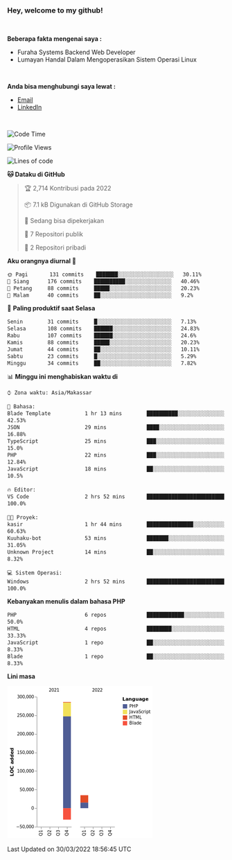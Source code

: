 <h3>Hey, welcome to my github!</h3>

<br>

<p><strong>Beberapa fakta mengenai saya :</strong></p>

<ul>
  <li>Furaha Systems Backend Web Developer</li>
  <li>Lumayan Handal Dalam Mengoperasikan Sistem Operasi Linux</li>
</ul>

<br>

<p><strong>Anda bisa menghubungi saya lewat :</strong></p>

<ul>
  <li><a href="mailto:renaldiapriyanto419@gmail.com">Email</a></li>
  <li><a href="https://www.linkedin.com/in/renaldi-kadang-314314206/">LinkedIn</a></li>
</ul>

<br>

<!--START_SECTION:waka-->
![Code Time](http://img.shields.io/badge/Code%20Time-47%20hrs%2018%20mins-blue)

![Profile Views](http://img.shields.io/badge/Profil%20dilihat-1-blue)

![Lines of code](https://img.shields.io/badge/Sejak%20Hello%20World%20aku%20telah%20menulis-290%20Thousand%20baris%20kode-blue)

**🐱 Dataku di GitHub** 

> 🏆 2,714 Kontribusi pada 2022
 > 
> 📦 7.1 kB Digunakan di GitHub Storage 
 > 
> 💼 Sedang bisa dipekerjakan
 > 
> 📜 7 Repositori publik 
 > 
> 🔑 2 Repositori pribadi  
 > 
**Aku orangnya diurnal 🐤** 

```text
🌞 Pagi       131 commits    ███████░░░░░░░░░░░░░░░░░░   30.11% 
🌆 Siang      176 commits    ██████████░░░░░░░░░░░░░░░   40.46% 
🌃 Petang     88 commits     █████░░░░░░░░░░░░░░░░░░░░   20.23% 
🌙 Malam      40 commits     ██░░░░░░░░░░░░░░░░░░░░░░░   9.2%

```
📅 **Paling produktif saat Selasa** 

```text
Senin        31 commits     █░░░░░░░░░░░░░░░░░░░░░░░░   7.13% 
Selasa       108 commits    ██████░░░░░░░░░░░░░░░░░░░   24.83% 
Rabu         107 commits    ██████░░░░░░░░░░░░░░░░░░░   24.6% 
Kamis        88 commits     █████░░░░░░░░░░░░░░░░░░░░   20.23% 
Jumat        44 commits     ██░░░░░░░░░░░░░░░░░░░░░░░   10.11% 
Sabtu        23 commits     █░░░░░░░░░░░░░░░░░░░░░░░░   5.29% 
Minggu       34 commits     ██░░░░░░░░░░░░░░░░░░░░░░░   7.82%

```


📊 **Minggu ini menghabiskan waktu di** 

```text
⌚︎ Zona waktu: Asia/Makassar

💬 Bahasa: 
Blade Template           1 hr 13 mins        ██████████░░░░░░░░░░░░░░░   42.53% 
JSON                     29 mins             ████░░░░░░░░░░░░░░░░░░░░░   16.88% 
TypeScript               25 mins             ███░░░░░░░░░░░░░░░░░░░░░░   15.0% 
PHP                      22 mins             ███░░░░░░░░░░░░░░░░░░░░░░   12.84% 
JavaScript               18 mins             ██░░░░░░░░░░░░░░░░░░░░░░░   10.5%

🔥 Editor: 
VS Code                  2 hrs 52 mins       █████████████████████████   100.0%

🐱‍💻 Proyek: 
kasir                    1 hr 44 mins        ███████████████░░░░░░░░░░   60.63% 
Kuuhaku-bot              53 mins             ███████░░░░░░░░░░░░░░░░░░   31.05% 
Unknown Project          14 mins             ██░░░░░░░░░░░░░░░░░░░░░░░   8.32%

💻 Sistem Operasi: 
Windows                  2 hrs 52 mins       █████████████████████████   100.0%

```

**Kebanyakan menulis dalam bahasa PHP** 

```text
PHP                      6 repos             ████████████░░░░░░░░░░░░░   50.0% 
HTML                     4 repos             ████████░░░░░░░░░░░░░░░░░   33.33% 
JavaScript               1 repo              ██░░░░░░░░░░░░░░░░░░░░░░░   8.33% 
Blade                    1 repo              ██░░░░░░░░░░░░░░░░░░░░░░░   8.33%

```


**Lini masa**

![Chart not found](https://raw.githubusercontent.com/Sylent-Sys/Sylent-Sys/main/charts/bar_graph.png) 


 Last Updated on 30/03/2022 18:56:45 UTC
<!--END_SECTION:waka-->

